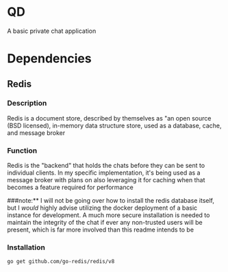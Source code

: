 # QD
A basic private chat application  


# Dependencies

## Redis
### Description
Redis is a document store, described by themselves as "an open source (BSD licensed), in-memory data structure store, used as a database, cache, and message broker

### Function
Redis is the "backend" that holds the chats before they can be sent to individual clients. In my specific implementation, it's being used as a message broker with plans on also leveraging it for caching when that becomes a feature required for performance

 ###note:** I will not be going over how to install the redis database itself, but I *would* highly advise utilizing the docker deployment of a basic instance for development. A much more secure installation is needed to maintain the integrity of the chat if ever any non-trusted users will be present, which is far more involved than this readme intends to be
### Installation
  ```
  go get github.com/go-redis/redis/v8
  ```